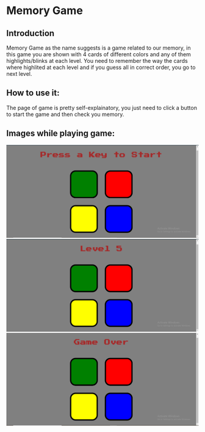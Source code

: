 # Memory Game

## Introduction
Memory Game as the name suggests is a game related to our memory, in this game you are shown with 4 cards of different colors and any of them highlights/blinks at each level. You need to remember the way the cards where highlited at each level and if you guess all in correct order, you go to next level.

## How to use it:
The page of game is pretty self-explainatory, you just need to click a button to start the game and then check you memory.

## Images while playing game:

<img src="images/Screenshot (2).png" >
<img src="images/Screenshot (3).png" >
<img src="images/Screenshot (4).png" >
